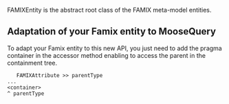 FAMIXEntity is the abstract root class of the FAMIX meta-model entities.

## Adaptation of your Famix entity to MooseQuery
To adapt your Famix entity to this new API, you just need to add the pragma container in the accessor method enabling to access the parent in the containment tree. 

       FAMIXAttribute >> parentType
	...
	<container>
	^ parentType

